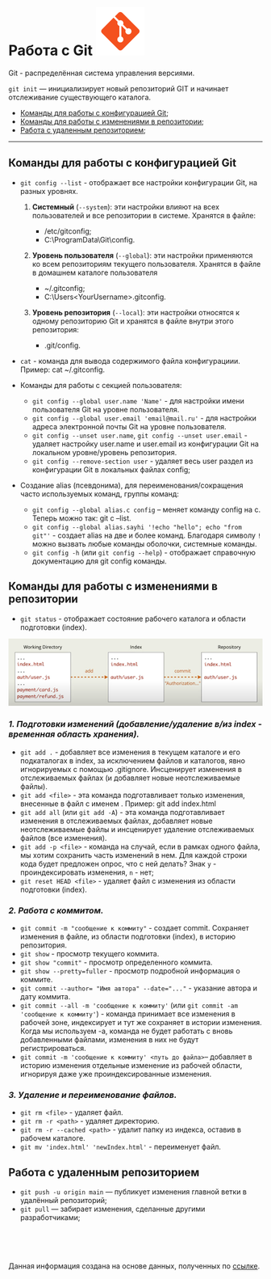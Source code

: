# Работа с Git ![icon-git](./assets//icon-git-48.svg)

Git - распределённая система управления версиями.

`git init` — инициализирует новый репозиторий GIT и начинает отслеживание существующего каталога. 

 - [Команды для работы с конфигурацией Git](#config);
 - [Команды для работы с изменениями в репозитории](#changes);
 - [Работа с удаленным репозиторием](#remote);

---

## <a id="config">Команды для работы с конфигурацией Git</a>

- `git config --list` - отображает все настройки конфигурации Git, на разных уровнях.

  1. **Системный** (`--system`): эти настройки влияют на всех пользователей и все репозитории в системе. Хранятся в файле:

      - /etc/gitconfig;
      - C:\ProgramData\Git\config.

  2. **Уровень пользователя** (`--global`): эти настройки применяются ко всем репозиториям текущего пользователя. Хранятся в файле в домашнем каталоге пользователя
      - ~/.gitconfig;
      - C:\Users\<YourUsername>\.gitconfig.

  3. **Уровень репозитория** (`--local`): эти настройки относятся к одному репозиторию Git и хранятся в файле внутри этого репозитория:
      - .git/config. 

- `cat` - команда для вывода содержимого файла конфигурациии. Пример: cat ~/.gitconfig.

- Команды для работы с секцией пользователя:
    - `git config --global user.name 'Name'` - для настройки имени пользователя Git на уровне пользователя.
    - `git config --global user.email 'email@mail.ru'` - для настройки адреса электронной почты Git на уровне пользователя.
    - `git config --unset user.name`, `git config --unset user.email` - удаляет настройку user.name и user.email из конфигурации Git на локальном уровне/уровень репозитория.
    - `git config --remove-section user` - удаляет весь user раздел из конфигурации Git в локальных файлах config;

- Создание alias (псевдонима), для переименования/сокращения часто используемых команд, группы команд:
   - `git config --global alias.c config` – меняет команду config на с. Теперь можно так: git c –list.
   - `git config --global alias.sayhi '!echo "hello"; echo "from git"'` - создает alias на две и более команд. Благодаря символу `!` можно вызвать любые команды оболочки, системные команды.
   - `git config -h` (или `git config --help`) - отображает справочную документацию для git config команды.
    
## <a id="changes">Команды для работы с изменениями в репозитории</a>

- `git status` - отображает состояние рабочего каталога и области подготовки (index).

![зоны](/assets/git.png)

### *1. Подготовки изменений (добавление/удаление в/из index - временная область хранения).*
  - `git add .` - добавляет все изменения в текущем каталоге и его подкаталогах в index, за исключением файлов и каталогов, явно игнорируемых с помощью .gitignore. Инсценирует изменения в отслеживаемых файлах (и добавляет новые неотслеживаемые файлы). 
  - `git add <file>` - эта команда подготавливает только изменения, внесенные в файл с именем <file>. Пример: git add index.html
  - `git add all` (или `git add -A`) -  эта команда подготавливает изменения в отслеживаемых файлах, добавляет новые неотслеживаемые файлы и инсценирует удаление отслеживаемых файлов (все изменения).
  - `git add -p <file>` - команда на случай, если в рамках одного файла, мы хотим сохранить часть изменений в нем. Для каждой строки кода будет предложен опрос, что с ней делать? Знак `y` - проиндексировать изменения, `n` - нет;
  - `git reset HEAD <file>` - удаляет файл с изменения из области подготовки (index). 

### *2. Работа с коммитом.*
  - `git commit -m "сообщение к коммиту"` - создает commit. Сохраняет изменения в файле, из области подготовки (index), в историю репозитория.
  - `git show` - просмотр текущего коммита.
  - `git show "commit"` - просмотр определенного коммита.
  - `git show --pretty=fuller` - просмотр подробной информация о коммите.
  - `git commit --author= "Имя автора" --date="..."` - указание автора и дату коммита.
  - `git commit --all -m 'сообщение к коммиту'` (или `git commit -am 'сообщение к коммиту'`) - команда принимает все изменения в рабочей зоне, индексирует и тут же сохраняет в истории изменения. Когда мы используем -a, команда не будет работать с вновь добавленными файлами, изменения в них не будут регистрироваться.
  - `git commit -m 'сообщение к коммиту' <путь до файла>`– добавляет в историю изменения отдельные изменение из рабочей области, игнорируя даже уже проиндексированные изменения.

### *3. Удаление и переименование файлов.*
- `git rm <file>` - удаляет файл.  
- `git rm -r <path>` - удаляет директорию.
- `git rm -r --cached <path>` - удалит папку из индекса, оставив в рабочем каталоге.
- `git mv 'index.html' 'newIndex.html'` - переименует файл.

## <a id="remote">Работа с удаленным репозиторием</a>

- `git push -u origin main` — публикует изменения главной ветки в удалённый репозиторий;
- `git pull` — забирает изменения, сделанные другими разработчиками;


<br />
<br />
<br />

Данная информация создана на основе данных, полученных по [ссылке](https://www.youtube.com/playlist?list=PLDyvV36pndZFHXjXuwA_NywNrVQO0aQqb).